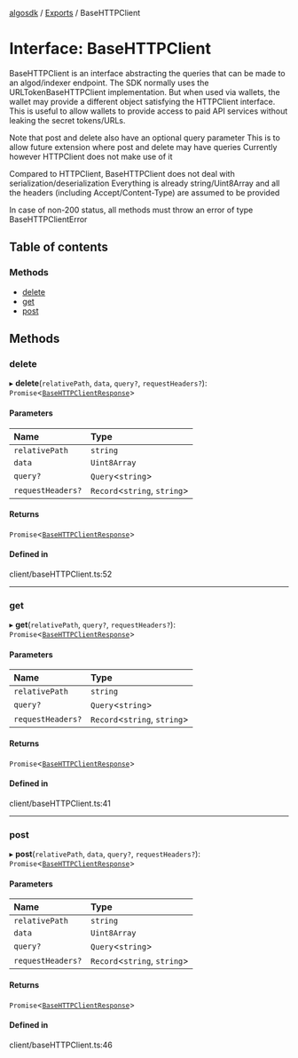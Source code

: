 [algosdk](../README.md) / [Exports](../modules.md) / BaseHTTPClient

# Interface: BaseHTTPClient

BaseHTTPClient is an interface abstracting the queries that can be
made to an algod/indexer endpoint.
The SDK normally uses the URLTokenBaseHTTPClient implementation.
But when used via wallets, the wallet may provide a different object
satisfying the HTTPClient interface. This is useful to allow
wallets to provide access to paid API services without leaking
the secret tokens/URLs.

Note that post and delete also have an optional query parameter
This is to allow future extension where post and delete may have queries
Currently however HTTPClient does not make use of it

Compared to HTTPClient, BaseHTTPClient does not deal with serialization/deserialization
Everything is already string/Uint8Array
and all the headers (including Accept/Content-Type) are assumed to be provided

In case of non-200 status, all methods must throw an error of type
BaseHTTPClientError

## Table of contents

### Methods

- [delete](BaseHTTPClient.md#delete)
- [get](BaseHTTPClient.md#get)
- [post](BaseHTTPClient.md#post)

## Methods

### delete

▸ **delete**(`relativePath`, `data`, `query?`, `requestHeaders?`): `Promise`\<[`BaseHTTPClientResponse`](BaseHTTPClientResponse.md)\>

#### Parameters

| Name | Type |
| :------ | :------ |
| `relativePath` | `string` |
| `data` | `Uint8Array` |
| `query?` | `Query`\<`string`\> |
| `requestHeaders?` | `Record`\<`string`, `string`\> |

#### Returns

`Promise`\<[`BaseHTTPClientResponse`](BaseHTTPClientResponse.md)\>

#### Defined in

client/baseHTTPClient.ts:52

___

### get

▸ **get**(`relativePath`, `query?`, `requestHeaders?`): `Promise`\<[`BaseHTTPClientResponse`](BaseHTTPClientResponse.md)\>

#### Parameters

| Name | Type |
| :------ | :------ |
| `relativePath` | `string` |
| `query?` | `Query`\<`string`\> |
| `requestHeaders?` | `Record`\<`string`, `string`\> |

#### Returns

`Promise`\<[`BaseHTTPClientResponse`](BaseHTTPClientResponse.md)\>

#### Defined in

client/baseHTTPClient.ts:41

___

### post

▸ **post**(`relativePath`, `data`, `query?`, `requestHeaders?`): `Promise`\<[`BaseHTTPClientResponse`](BaseHTTPClientResponse.md)\>

#### Parameters

| Name | Type |
| :------ | :------ |
| `relativePath` | `string` |
| `data` | `Uint8Array` |
| `query?` | `Query`\<`string`\> |
| `requestHeaders?` | `Record`\<`string`, `string`\> |

#### Returns

`Promise`\<[`BaseHTTPClientResponse`](BaseHTTPClientResponse.md)\>

#### Defined in

client/baseHTTPClient.ts:46
